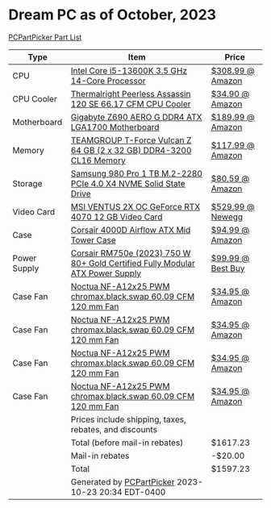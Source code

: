 # Dream PC as of October, 2023

<a href="https://pcpartpicker.com/list/XDRTMV">PCPartPicker Part List</a>
<table class="pcpp-part-list">
  <thead>
    <tr>
      <th>Type</th>
      <th>Item</th>
      <th>Price</th>
    </tr>
  </thead>
  <tbody>
    <tr>
      <td class="pcpp-part-list-type">CPU</td>
      <td class="pcpp-part-list-item"><a href="https://pcpartpicker.com/product/LfNxFT/intel-core-i5-13600k-35-ghz-14-core-processor-bx8071513600k">Intel Core i5-13600K 3.5 GHz 14-Core Processor</a></td>
      <td class="pcpp-part-list-price">
        <a href="https://pcpartpicker.com/product/LfNxFT/intel-core-i5-13600k-35-ghz-14-core-processor-bx8071513600k">$308.99 @ Amazon</a>
      </td>
    </tr>
    <tr>
      <td class="pcpp-part-list-type">CPU Cooler</td>
      <td class="pcpp-part-list-item"><a href="https://pcpartpicker.com/product/hYxRsY/thermalright-peerless-assassin-120-se-6617-cfm-cpu-cooler-pa120-se-d3">Thermalright Peerless Assassin 120 SE 66.17 CFM CPU Cooler</a></td>
      <td class="pcpp-part-list-price">
        <a href="https://pcpartpicker.com/product/hYxRsY/thermalright-peerless-assassin-120-se-6617-cfm-cpu-cooler-pa120-se-d3">$34.90 @ Amazon</a>
      </td>
    </tr>
    <tr>
      <td class="pcpp-part-list-type">Motherboard</td>
      <td class="pcpp-part-list-item"><a href="https://pcpartpicker.com/product/pLjBD3/gigabyte-z690-aero-g-ddr4-atx-lga1700-motherboard-z690-aero-g-ddr4">Gigabyte Z690 AERO G DDR4 ATX LGA1700 Motherboard</a></td>
      <td class="pcpp-part-list-price">
        <a href="https://pcpartpicker.com/product/pLjBD3/gigabyte-z690-aero-g-ddr4-atx-lga1700-motherboard-z690-aero-g-ddr4">$189.99 @ Amazon</a>
      </td>
    </tr>
    <tr>
      <td class="pcpp-part-list-type">Memory</td>
      <td class="pcpp-part-list-item"><a href="https://pcpartpicker.com/product/RjK2FT/teamgroup-t-force-vulcan-z-64-gb-2-x-32-gb-ddr4-3200-cl16-memory-tlzgd464g3200hc16cdc01">TEAMGROUP T-Force Vulcan Z 64 GB (2 x 32 GB) DDR4-3200 CL16 Memory</a></td>
      <td class="pcpp-part-list-price">
        <a href="https://pcpartpicker.com/product/RjK2FT/teamgroup-t-force-vulcan-z-64-gb-2-x-32-gb-ddr4-3200-cl16-memory-tlzgd464g3200hc16cdc01">$117.99 @ Amazon</a>
      </td>
    </tr>
    <tr>
      <td class="pcpp-part-list-type">Storage</td>
      <td class="pcpp-part-list-item"><a href="https://pcpartpicker.com/product/DDWBD3/samsung-980-pro-1-tb-m2-2280-nvme-solid-state-drive-mz-v8p1t0bam">Samsung 980 Pro 1 TB M.2-2280 PCIe 4.0 X4 NVME Solid State Drive</a></td>
      <td class="pcpp-part-list-price">
        <a href="https://pcpartpicker.com/product/DDWBD3/samsung-980-pro-1-tb-m2-2280-nvme-solid-state-drive-mz-v8p1t0bam">$80.59 @ Amazon</a>
      </td>
    </tr>
    <tr>
      <td class="pcpp-part-list-type">Video Card</td>
      <td class="pcpp-part-list-item"><a href="https://pcpartpicker.com/product/NHzXsY/msi-ventus-2x-oc-geforce-rtx-4070-12-gb-video-card-rtx-4070-ventus-2x-12g-oc">MSI VENTUS 2X OC GeForce RTX 4070 12 GB Video Card</a></td>
      <td class="pcpp-part-list-price">
        <a href="https://pcpartpicker.com/product/NHzXsY/msi-ventus-2x-oc-geforce-rtx-4070-12-gb-video-card-rtx-4070-ventus-2x-12g-oc">$529.99 @ Newegg</a>
      </td>
    </tr>
    <tr>
      <td class="pcpp-part-list-type">Case</td>
      <td class="pcpp-part-list-item"><a href="https://pcpartpicker.com/product/bCYQzy/corsair-4000d-airflow-atx-mid-tower-case-cc-9011200-ww">Corsair 4000D Airflow ATX Mid Tower Case</a></td>
      <td class="pcpp-part-list-price">
        <a href="https://pcpartpicker.com/product/bCYQzy/corsair-4000d-airflow-atx-mid-tower-case-cc-9011200-ww">$94.99 @ Amazon</a>
      </td>
    </tr>
    <tr>
      <td class="pcpp-part-list-type">Power Supply</td>
      <td class="pcpp-part-list-item"><a href="https://pcpartpicker.com/product/YRJp99/corsair-rm750e-2023-750-w-80-gold-certified-fully-modular-atx-power-supply-cp-9020262-na">Corsair RM750e (2023) 750 W 80+ Gold Certified Fully Modular ATX Power Supply</a></td>
      <td class="pcpp-part-list-price">
        <a href="https://pcpartpicker.com/product/YRJp99/corsair-rm750e-2023-750-w-80-gold-certified-fully-modular-atx-power-supply-cp-9020262-na">$99.99 @ Best Buy</a>
      </td>
    </tr>
    <tr>
      <td class="pcpp-part-list-type">Case Fan</td>
      <td class="pcpp-part-list-item"><a href="https://pcpartpicker.com/product/4q7G3C/noctua-nf-a12x25-pwm-chromaxblackswap-6009-cfm-120-mm-fan-nf-a12x25-pwm-chromaxblackswap">Noctua NF-A12x25 PWM chromax.black.swap 60.09 CFM 120 mm Fan</a></td>
      <td class="pcpp-part-list-price">
        <a href="https://pcpartpicker.com/product/4q7G3C/noctua-nf-a12x25-pwm-chromaxblackswap-6009-cfm-120-mm-fan-nf-a12x25-pwm-chromaxblackswap">$34.95 @ Amazon</a>
      </td>
    </tr>
    <tr>
      <td class="pcpp-part-list-type">Case Fan</td>
      <td class="pcpp-part-list-item"><a href="https://pcpartpicker.com/product/4q7G3C/noctua-nf-a12x25-pwm-chromaxblackswap-6009-cfm-120-mm-fan-nf-a12x25-pwm-chromaxblackswap">Noctua NF-A12x25 PWM chromax.black.swap 60.09 CFM 120 mm Fan</a></td>
      <td class="pcpp-part-list-price">
        <a href="https://pcpartpicker.com/product/4q7G3C/noctua-nf-a12x25-pwm-chromaxblackswap-6009-cfm-120-mm-fan-nf-a12x25-pwm-chromaxblackswap">$34.95 @ Amazon</a>
      </td>
    </tr>
    <tr>
      <td class="pcpp-part-list-type">Case Fan</td>
      <td class="pcpp-part-list-item"><a href="https://pcpartpicker.com/product/4q7G3C/noctua-nf-a12x25-pwm-chromaxblackswap-6009-cfm-120-mm-fan-nf-a12x25-pwm-chromaxblackswap">Noctua NF-A12x25 PWM chromax.black.swap 60.09 CFM 120 mm Fan</a></td>
      <td class="pcpp-part-list-price">
        <a href="https://pcpartpicker.com/product/4q7G3C/noctua-nf-a12x25-pwm-chromaxblackswap-6009-cfm-120-mm-fan-nf-a12x25-pwm-chromaxblackswap">$34.95 @ Amazon</a>
      </td>
    </tr>
    <tr>
      <td class="pcpp-part-list-type">Case Fan</td>
      <td class="pcpp-part-list-item"><a href="https://pcpartpicker.com/product/4q7G3C/noctua-nf-a12x25-pwm-chromaxblackswap-6009-cfm-120-mm-fan-nf-a12x25-pwm-chromaxblackswap">Noctua NF-A12x25 PWM chromax.black.swap 60.09 CFM 120 mm Fan</a></td>
      <td class="pcpp-part-list-price">
        <a href="https://pcpartpicker.com/product/4q7G3C/noctua-nf-a12x25-pwm-chromaxblackswap-6009-cfm-120-mm-fan-nf-a12x25-pwm-chromaxblackswap">$34.95 @ Amazon</a>
      </td>
    </tr>
    <tr>
      <td></td>
      <td class="pcpp-part-list-price-note">Prices include shipping, taxes, rebates, and discounts</td>
      <td></td>
    </tr>
    <tr>
      <td></td>
      <td class="pcpp-part-list-subtotal">Total (before mail-in rebates)</td>
      <td class="pcpp-part-list-subtotal-price">$1617.23</td>
    </tr>
    <tr>
      <td></td>
      <td class="pcpp-part-list-subtotal">Mail-in rebates</td>
      <td class="pcpp-part-list-subtotal-price">-$20.00</td>
    </tr>
    <tr>
      <td></td>
      <td class="pcpp-part-list-total">Total</td>
      <td class="pcpp-part-list-total-price">$1597.23</td>
    </tr>
    <tr>
      <td></td>
      <td class="pcpp-part-list-price-note">Generated by <a href="https://pcpartpicker.com">PCPartPicker</a> 2023-10-23 20:34 EDT-0400</td>
      <td></td>
    </tr>
  </tbody>
</table>
